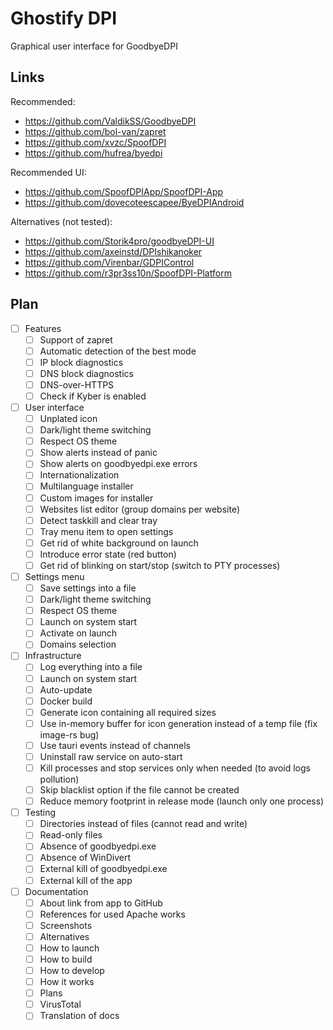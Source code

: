 # Ghostify DPI

Graphical user interface for GoodbyeDPI

## Links

Recommended:
- https://github.com/ValdikSS/GoodbyeDPI
- https://github.com/bol-van/zapret
- https://github.com/xvzc/SpoofDPI
- https://github.com/hufrea/byedpi

Recommended UI:
- https://github.com/SpoofDPIApp/SpoofDPI-App
- https://github.com/dovecoteescapee/ByeDPIAndroid

Alternatives (not tested):
- https://github.com/Storik4pro/goodbyeDPI-UI
- https://github.com/axeinstd/DPIshikanoker
- https://github.com/Virenbar/GDPIControl
- https://github.com/r3pr3ss10n/SpoofDPI-Platform

## Plan

- [ ] Features
  - [ ] Support of zapret
  - [ ] Automatic detection of the best mode
  - [ ] IP block diagnostics
  - [ ] DNS block diagnostics
  - [ ] DNS-over-HTTPS
  - [ ] Check if Kyber is enabled
- [ ] User interface
  - [ ] Unplated icon
  - [ ] Dark/light theme switching
  - [ ] Respect OS theme
  - [ ] Show alerts instead of panic
  - [ ] Show alerts on goodbyedpi.exe errors
  - [ ] Internationalization
  - [ ] Multilanguage installer
  - [ ] Custom images for installer
  - [ ] Websites list editor (group domains per website)
  - [ ] Detect taskkill and clear tray
  - [ ] Tray menu item to open settings
  - [ ] Get rid of white background on launch
  - [ ] Introduce error state (red button)
  - [ ] Get rid of blinking on start/stop (switch to PTY processes)
- [ ] Settings menu
  - [ ] Save settings into a file
  - [ ] Dark/light theme switching
  - [ ] Respect OS theme
  - [ ] Launch on system start
  - [ ] Activate on launch
  - [ ] Domains selection
- [ ] Infrastructure
  - [ ] Log everything into a file
  - [ ] Launch on system start
  - [ ] Auto-update
  - [ ] Docker build
  - [ ] Generate icon containing all required sizes
  - [ ] Use in-memory buffer for icon generation instead of a temp file (fix image-rs bug)
  - [ ] Use tauri events instead of channels
  - [ ] Uninstall raw service on auto-start
  - [ ] Kill processes and stop services only when needed (to avoid logs pollution)
  - [ ] Skip blacklist option if the file cannot be created
  - [ ] Reduce memory footprint in release mode (launch only one process)
- [ ] Testing
  - [ ] Directories instead of files (cannot read and write)
  - [ ] Read-only files
  - [ ] Absence of goodbyedpi.exe
  - [ ] Absence of WinDivert
  - [ ] External kill of goodbyedpi.exe
  - [ ] External kill of the app
- [ ] Documentation
  - [ ] About link from app to GitHub
  - [ ] References for used Apache works
  - [ ] Screenshots
  - [ ] Alternatives
  - [ ] How to launch
  - [ ] How to build
  - [ ] How to develop
  - [ ] How it works
  - [ ] Plans
  - [ ] VirusTotal
  - [ ] Translation of docs
